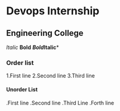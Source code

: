 # Devops Internship
## Engineering College
*Italic*
**Bold**
***Bold*Italic***
### Order list 
1.First line
2.Second line
3.Third line

#### Unorder List
.First line
.Second line
.Third Line
.Forth line

